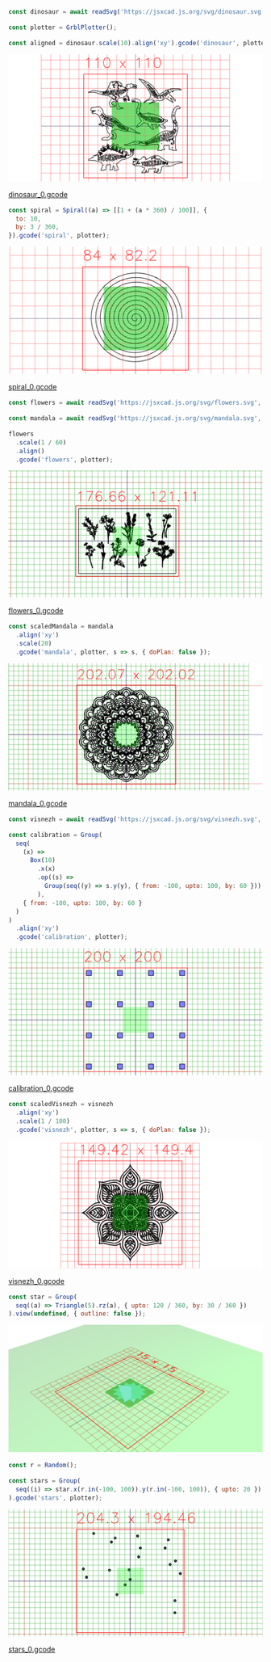 ```JavaScript
const dinosaur = await readSvg('https://jsxcad.js.org/svg/dinosaur.svg', { fill: false });
```

```JavaScript
const plotter = GrblPlotter();
```

```JavaScript
const aligned = dinosaur.scale(10).align('xy').gcode('dinosaur', plotter);
```

![Image](plotter.md.0.png)

[dinosaur_0.gcode](plotter.dinosaur_0.gcode)

```JavaScript
const spiral = Spiral((a) => [[1 + (a * 360) / 100]], {
  to: 10,
  by: 3 / 360,
}).gcode('spiral', plotter);
```

![Image](plotter.md.1.png)

[spiral_0.gcode](plotter.spiral_0.gcode)

```JavaScript
const flowers = await readSvg('https://jsxcad.js.org/svg/flowers.svg', { fill: false });
```

```JavaScript
const mandala = await readSvg('https://jsxcad.js.org/svg/mandala.svg', { fill: false });
```

```JavaScript
flowers
  .scale(1 / 60)
  .align()
  .gcode('flowers', plotter);
```

![Image](plotter.md.2.png)

[flowers_0.gcode](plotter.flowers_0.gcode)

```JavaScript
const scaledMandala = mandala
  .align('xy')
  .scale(20)
  .gcode('mandala', plotter, s => s, { doPlan: false });
```

![Image](plotter.md.3.png)

[mandala_0.gcode](plotter.mandala_0.gcode)

```JavaScript
const visnezh = await readSvg('https://jsxcad.js.org/svg/visnezh.svg', { fill: false });
```

```JavaScript
const calibration = Group(
  seq(
    (x) =>
      Box(10)
        .x(x)
        .op((s) =>
          Group(seq((y) => s.y(y), { from: -100, upto: 100, by: 60 }))
        ),
    { from: -100, upto: 100, by: 60 }
  )
)
  .align('xy')
  .gcode('calibration', plotter);
```

![Image](plotter.md.4.png)

[calibration_0.gcode](plotter.calibration_0.gcode)

```JavaScript
const scaledVisnezh = visnezh
  .align('xy')
  .scale(1 / 100)
  .gcode('visnezh', plotter, s => s, { doPlan: false });
```

![Image](plotter.md.5.png)

[visnezh_0.gcode](plotter.visnezh_0.gcode)

```JavaScript
const star = Group(
  seq((a) => Triangle(5).rz(a), { upto: 120 / 360, by: 30 / 360 })
).view(undefined, { outline: false });
```

![Image](plotter.md.6.png)

```JavaScript
const r = Random();
```

```JavaScript
const stars = Group(
  seq((i) => star.x(r.in(-100, 100)).y(r.in(-100, 100)), { upto: 20 })
).gcode('stars', plotter);
```

![Image](plotter.md.7.png)

[stars_0.gcode](plotter.stars_0.gcode)

